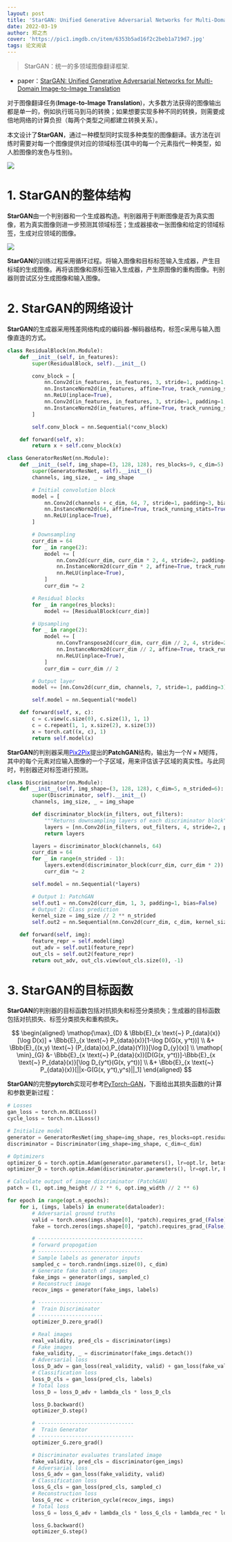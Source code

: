 ```yaml
---
layout: post
title: 'StarGAN: Unified Generative Adversarial Networks for Multi-Domain Image-to-Image Translation'
date: 2022-03-19
author: 郑之杰
cover: 'https://pic1.imgdb.cn/item/6353b5ad16f2c2beb1a719d7.jpg'
tags: 论文阅读
---
```


> StarGAN：统一的多领域图像翻译框架.

- paper：[StarGAN: Unified Generative Adversarial Networks for Multi-Domain Image-to-Image Translation](https://arxiv.org/abs/1711.09020)

对于图像翻译任务(**Image-to-Image Translation**)，大多数方法获得的图像输出都是单一的，例如执行斑马到马的转换；如果想要实现多种不同的转换，则需要成倍地网络的计算负担（每两个类型之间都建立转换关系）。

本文设计了**StarGAN**，通过一种模型同时实现多种类型的图像翻译。该方法在训练时需要对每一个图像提供对应的领域标签(其中的每一个元素指代一种类型，如人脸图像的发色与性别)。

![](https://pic1.imgdb.cn/item/6353b80316f2c2beb1aab3e1.jpg)

# 1. StarGAN的整体结构

**StarGAN**由一个判别器和一个生成器构造。判别器用于判断图像是否为真实图像，若为真实图像则进一步预测其领域标签；生成器接收一张图像和给定的领域标签，生成对应领域的图像。

![](https://pic1.imgdb.cn/item/6353b87d16f2c2beb1ab7c07.jpg)

**StarGAN**的训练过程采用循环过程。将输入图像和目标标签输入生成器，产生目标域的生成图像。再将该图像和原标签输入生成器，产生原图像的重构图像。判别器则尝试区分生成图像和输入图像。


# 2. StarGAN的网络设计

**StarGAN**的生成器采用残差网络构成的编码器-解码器结构，标签$c$采用与输入图像直连的方式。

```python
class ResidualBlock(nn.Module):
    def __init__(self, in_features):
        super(ResidualBlock, self).__init__()

        conv_block = [
            nn.Conv2d(in_features, in_features, 3, stride=1, padding=1, bias=False),
            nn.InstanceNorm2d(in_features, affine=True, track_running_stats=True),
            nn.ReLU(inplace=True),
            nn.Conv2d(in_features, in_features, 3, stride=1, padding=1, bias=False),
            nn.InstanceNorm2d(in_features, affine=True, track_running_stats=True),
        ]

        self.conv_block = nn.Sequential(*conv_block)

    def forward(self, x):
        return x + self.conv_block(x)

class GeneratorResNet(nn.Module):
    def __init__(self, img_shape=(3, 128, 128), res_blocks=9, c_dim=5):
        super(GeneratorResNet, self).__init__()
        channels, img_size, _ = img_shape

        # Initial convolution block
        model = [
            nn.Conv2d(channels + c_dim, 64, 7, stride=1, padding=3, bias=False),
            nn.InstanceNorm2d(64, affine=True, track_running_stats=True),
            nn.ReLU(inplace=True),
        ]

        # Downsampling
        curr_dim = 64
        for _ in range(2):
            model += [
                nn.Conv2d(curr_dim, curr_dim * 2, 4, stride=2, padding=1, bias=False),
                nn.InstanceNorm2d(curr_dim * 2, affine=True, track_running_stats=True),
                nn.ReLU(inplace=True),
            ]
            curr_dim *= 2

        # Residual blocks
        for _ in range(res_blocks):
            model += [ResidualBlock(curr_dim)]

        # Upsampling
        for _ in range(2):
            model += [
                nn.ConvTranspose2d(curr_dim, curr_dim // 2, 4, stride=2, padding=1, bias=False),
                nn.InstanceNorm2d(curr_dim // 2, affine=True, track_running_stats=True),
                nn.ReLU(inplace=True),
            ]
            curr_dim = curr_dim // 2

        # Output layer
        model += [nn.Conv2d(curr_dim, channels, 7, stride=1, padding=3), nn.Tanh()]

        self.model = nn.Sequential(*model)

    def forward(self, x, c):
        c = c.view(c.size(0), c.size(1), 1, 1)
        c = c.repeat(1, 1, x.size(2), x.size(3))
        x = torch.cat((x, c), 1)
        return self.model(x)
```

**StarGAN**的判别器采用[<font color=Blue>Pix2Pix</font>](https://0809zheng.github.io/2022/03/10/p2p.html)提出的**PatchGAN**结构，输出为一个$N \times N$矩阵，其中的每个元素对应输入图像的一个子区域，用来评估该子区域的真实性。与此同时，判别器还对标签进行预测。

```python
class Discriminator(nn.Module):
    def __init__(self, img_shape=(3, 128, 128), c_dim=5, n_strided=6):
        super(Discriminator, self).__init__()
        channels, img_size, _ = img_shape

        def discriminator_block(in_filters, out_filters):
            """Returns downsampling layers of each discriminator block"""
            layers = [nn.Conv2d(in_filters, out_filters, 4, stride=2, padding=1), nn.LeakyReLU(0.01)]
            return layers

        layers = discriminator_block(channels, 64)
        curr_dim = 64
        for _ in range(n_strided - 1):
            layers.extend(discriminator_block(curr_dim, curr_dim * 2))
            curr_dim *= 2

        self.model = nn.Sequential(*layers)

        # Output 1: PatchGAN
        self.out1 = nn.Conv2d(curr_dim, 1, 3, padding=1, bias=False)
        # Output 2: Class prediction
        kernel_size = img_size // 2 ** n_strided
        self.out2 = nn.Sequential(nn.Conv2d(curr_dim, c_dim, kernel_size, bias=False),nn.Sigmoid())

    def forward(self, img):
        feature_repr = self.model(img)
        out_adv = self.out1(feature_repr)
        out_cls = self.out2(feature_repr)
        return out_adv, out_cls.view(out_cls.size(0), -1)
```

# 3. StarGAN的目标函数

**StarGAN**的判别器的目标函数包括对抗损失和标签分类损失；生成器的目标函数包括对抗损失、标签分类损失和重构损失。

$$ \begin{aligned}  \mathop{\max}_{D} & \Bbb{E}_{x \text{~} P_{data}(x)}[\log D(x)] + \Bbb{E}_{x \text{~} P_{data}(x)}[1-\log D(G(x, y^t))] \\ &+  \Bbb{E}_{(x,y) \text{~} (P_{data}(x),P_{data}(Y))}[\log D_{y}(x)] \\ \mathop{ \min}_{G} &- \Bbb{E}_{x \text{~} P_{data}(x)}[D(G(x, y^t))]-\Bbb{E}_{x \text{~} P_{data}(x)}[\log D_{y^t}(G(x, y^t))] \\ &+ \Bbb{E}_{x \text{~} P_{data}(x)}[||x-G(G(x, y^t),y^s)||_1] \end{aligned} $$

**StarGAN**的完整**pytorch**实现可参考[PyTorch-GAN](https://github.com/eriklindernoren/PyTorch-GAN/tree/master/implementations/stargan)，下面给出其损失函数的计算和参数更新过程：

```python
# Losses
gan_loss = torch.nn.BCELoss()
cycle_loss = torch.nn.L1Loss()

# Initialize model
generator = GeneratorResNet(img_shape=img_shape, res_blocks=opt.residual_blocks, c_dim=c_dim)
discriminator = Discriminator(img_shape=img_shape, c_dim=c_dim)

# Optimizers
optimizer_G = torch.optim.Adam(generator.parameters(), lr=opt.lr, betas=(opt.b1, opt.b2))
optimizer_D = torch.optim.Adam(discriminator.parameters(), lr=opt.lr, betas=(opt.b1, opt.b2))

# Calculate output of image discriminator (PatchGAN)
patch = (1, opt.img_height // 2 ** 6, opt.img_width // 2 ** 6)

for epoch in range(opt.n_epochs):
    for i, (imgs, labels) in enumerate(dataloader):
        # Adversarial ground truths
        valid = torch.ones(imgs.shape[0], *patch).requires_grad_(False)
        fake = torch.zeros(imgs.shape[0], *patch).requires_grad_(False)

        # ----------------------------------
        # forward propogation
        # ----------------------------------
        # Sample labels as generator inputs
        sampled_c = torch.randn(imgs.size(0), c_dim)
        # Generate fake batch of images
        fake_imgs = generator(imgs, sampled_c)
        # Reconstruct image        
        recov_imgs = generator(fake_imgs, labels)

        # ---------------------
        #  Train Discriminator
        # ---------------------
        optimizer_D.zero_grad()

        # Real images
        real_validity, pred_cls = discriminator(imgs)
        # Fake images
        fake_validity, _ = discriminator(fake_imgs.detach())
        # Adversarial loss
        loss_D_adv = gan_loss(real_validity, valid) + gan_loss(fake_validity, fake)
        # Classification loss
        loss_D_cls = gan_loss(pred_cls, labels)
        # Total loss
        loss_D = loss_D_adv + lambda_cls * loss_D_cls

        loss_D.backward()
        optimizer_D.step()

        # -------------------------------
        #  Train Generator
        # -------------------------------
        optimizer_G.zero_grad()

        # Discriminator evaluates translated image
        fake_validity, pred_cls = discriminator(gen_imgs)
        # Adversarial loss
        loss_G_adv = gan_loss(fake_validity, valid)
        # Classification loss
        loss_G_cls = gan_loss(pred_cls, sampled_c)
        # Reconstruction loss
        loss_G_rec = criterion_cycle(recov_imgs, imgs)
        # Total loss
        loss_G = loss_G_adv + lambda_cls * loss_G_cls + lambda_rec * loss_G_rec

        loss_G.backward()
        optimizer_G.step()
```